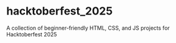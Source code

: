 # hacktoberfest_2025
A collection of beginner-friendly HTML, CSS, and JS projects for Hacktoberfest 2025
